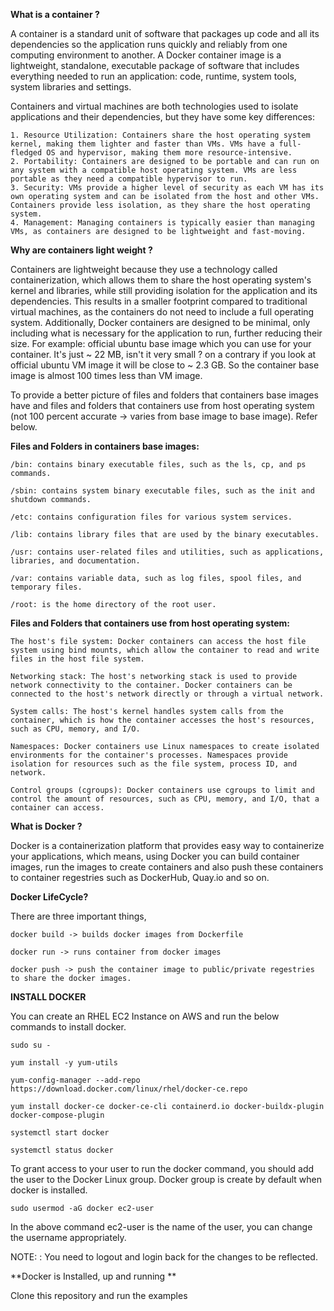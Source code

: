 **What is a container ?**

A container is a standard unit of software that packages up code and all its dependencies so the application runs quickly and reliably from one computing environment to another. A Docker container image is a lightweight, standalone, executable package of software that includes everything needed to run an application: code, runtime, system tools, system libraries and settings.

Containers and virtual machines are both technologies used to isolate applications and their dependencies, but they have some key differences:

    1. Resource Utilization: Containers share the host operating system kernel, making them lighter and faster than VMs. VMs have a full-fledged OS and hypervisor, making them more resource-intensive.
    2. Portability: Containers are designed to be portable and can run on any system with a compatible host operating system. VMs are less portable as they need a compatible hypervisor to run.
    3. Security: VMs provide a higher level of security as each VM has its own operating system and can be isolated from the host and other VMs. Containers provide less isolation, as they share the host operating system.
    4. Management: Managing containers is typically easier than managing VMs, as containers are designed to be lightweight and fast-moving.

**Why are containers light weight ?**

Containers are lightweight because they use a technology called containerization, which allows them to share the host operating system's kernel and libraries, while still providing isolation for the application and its dependencies. This results in a smaller footprint compared to traditional virtual machines, as the containers do not need to include a full operating system. Additionally, Docker containers are designed to be minimal, only including what is necessary for the application to run, further reducing their size.
For example: official ubuntu base image which you can use for your container. It's just ~ 22 MB, isn't it very small ? on a contrary if you look at official ubuntu VM image it will be close to ~ 2.3 GB. So the container base image is almost 100 times less than VM image.

To provide a better picture of files and folders that containers base images have and files and folders that containers use from host operating system (not 100 percent accurate -> varies from base image to base image). Refer below.


**Files and Folders in containers base images:**

    /bin: contains binary executable files, such as the ls, cp, and ps commands.

    /sbin: contains system binary executable files, such as the init and shutdown commands.

    /etc: contains configuration files for various system services.

    /lib: contains library files that are used by the binary executables.

    /usr: contains user-related files and utilities, such as applications, libraries, and documentation.

    /var: contains variable data, such as log files, spool files, and temporary files.

    /root: is the home directory of the root user.


**Files and Folders that containers use from host operating system:**

    The host's file system: Docker containers can access the host file system using bind mounts, which allow the container to read and write files in the host file system.

    Networking stack: The host's networking stack is used to provide network connectivity to the container. Docker containers can be connected to the host's network directly or through a virtual network.

    System calls: The host's kernel handles system calls from the container, which is how the container accesses the host's resources, such as CPU, memory, and I/O.

    Namespaces: Docker containers use Linux namespaces to create isolated environments for the container's processes. Namespaces provide isolation for resources such as the file system, process ID, and network.

    Control groups (cgroups): Docker containers use cgroups to limit and control the amount of resources, such as CPU, memory, and I/O, that a container can access.

**What is Docker ?**

Docker is a containerization platform that provides easy way to containerize your applications, which means, using Docker you can build container images, run the images to create containers and also push these containers to container regestries such as DockerHub, Quay.io and so on.

**Docker LifeCycle?**

There are three important things,

    docker build -> builds docker images from Dockerfile
    
    docker run -> runs container from docker images
    
    docker push -> push the container image to public/private regestries to share the docker images.

**INSTALL DOCKER**

You can create an RHEL EC2 Instance on AWS and run the below commands to install docker.
    
    sudo su -	
    
    yum install -y yum-utils
    
    yum-config-manager --add-repo https://download.docker.com/linux/rhel/docker-ce.repo
    
    yum install docker-ce docker-ce-cli containerd.io docker-buildx-plugin docker-compose-plugin
    
    systemctl start docker
    
    systemctl status docker

To grant access to your user to run the docker command, you should add the user to the Docker Linux group. Docker group is create by default when docker is installed.
    
    sudo usermod -aG docker ec2-user

In the above command ec2-user is the name of the user, you can change the username appropriately.

NOTE: : You need to logout and login back for the changes to be reflected.

**Docker is Installed, up and running **

Clone this repository and run the examples

    
